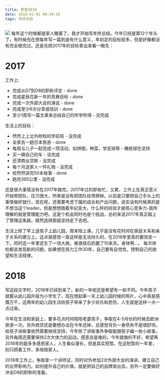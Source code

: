 ```yaml
---
title: 愿景2018
date: 2018-01-01 00:49:19
tags: 年终总结
---
```

![](/img/2018.jpg)
每年这个时候都是家人睡着了，我才开始写年终总结。今年已经是第12个年头了。有时候也在想每年写一篇到底有什么意义，年初定的目标挺多，但是好像都没有完全做完过。还是先把2017年的目标拿出来看一眼先：

<!-- more -->

# 2017
工作上:

* 完成从D7到D8的职称评定 - done
* 完成星辰花新一年的竞赛目标 - done
* 完成一次外部大会的演说 - done
* 完成至少6次分享或培训 - done
* 至少1周写一篇文章来总结自己的所学所得 - 没完成

生活上的目标：

* 然然上上北外附校的学前班 - 没完成
* 全家去一趟日本旅游 - done
* 每周与儿子一起完成一项活动，如拼图，种菜，学足球等 - 橄榄球在坚持
* 买一辆自己的车 - 没完成
* 还清商业贷款 - 没完成
* 每个月送家人一件礼物 - 没完成
* 给然然讲完50本故事 - done
* 跑完365公里 - 没完成

还是很大事情没有在2017年做完。2017年过的即匆忙，又累，工作上在真正意义开始带团队，压力很大，所幸是没有把团队给带跨掉。以前是只要把自己手头上的事情做好就行，现在呢，还需要考虑下属的成长和产出问题，说实话有时候真的是不想当这个leader。但是想想随着年纪变大，什么样的经验才是核心竞争力-我所理解的就是管理能力吧。这是个机会同时也是个挑战，总的来说2017年真正踏上了管理这条路，既然选择那就坚持走下去吧。

生活上除了早上送孩子上幼儿园，周末陪上课，几乎是没有花时间在家庭关系和亲子关系的建立上。这点我感觉一直这样是无法持久的，在2018年里真的要改变一下。同时这一年里还生了一场大病，被肾结石折磨了10来天。身体啊...， 每次体检都会发现新的问题，如果想在努力工作30年，自己要有自觉性，控制自己的欲望和生活规律。

# 2018
写这段文字时，2018年已经到来了，新的一年呢还是希望有一些不同。今年孩子就要从幼儿园升级为小学生了，现在想起第一天上幼儿园时候的照片，心中真是感慨万千，这两年的幼儿园生活给孩子带来了多少欢乐和悲伤，人生就是这样一点一点过来。

今年在生活和家庭上，要多花点时间陪陪老婆孩子，争取在4-5月份的时候去欧洲旅游一次。另外商贷还是要想办法在今年还掉，总感觉背负一身债务不是很舒坦。给孩子讲故事依然需要继续坚持，今年除了讲故事外争取能跟孩子编一些小故事。另外每周还需要保持2次大体力的运动。感恩总是难的，今年就做的不好，希望再2018年的能多多感恩家人，人生看似漫长，但是其实短暂。在这短暂的一年里，别只顾着工作，多陪陪家人。

2018年工作上，争取拿一个讲师证，同时对外参加2次外部大会的演讲，建立自己的业界影响力。如何提升自己的价值，就是把自己的品牌卖出去。另外一定要做好冲击D9的职称的准备。
